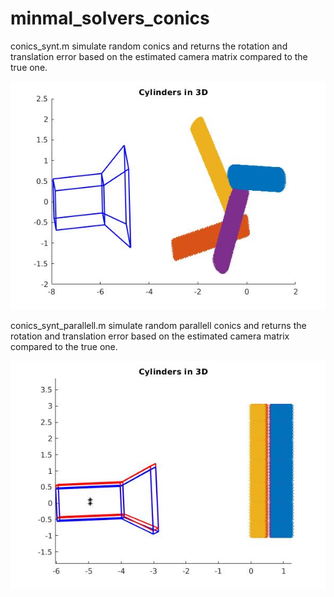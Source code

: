 # minmal_solvers_conics

conics_synt.m simulate random conics and returns the rotation and translation error based on
the estimated camera matrix compared to the true one.

![image](images/synt_image.jpg)

conics_synt_parallell.m simulate random parallell conics and returns the rotation and translation error based on
the estimated camera matrix compared to the true one.

![image](images/synt_parallell_image.jpg)

